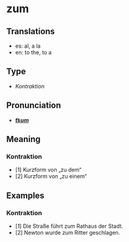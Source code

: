 # zum
## Translations
- es: al, a la
- en: to the, to a
## Type
- _Kontraktion_
## Pronunciation
- **_[t͡sʊm](https://commons.wikimedia.org/wiki/File:De-zum.ogg)_**
## Meaning
### Kontraktion
- [1] Kurzform von „zu dem“
- [2] Kurzform von „zu einem“
## Examples
### Kontraktion
- [1] Die Straße führt zum Rathaus der Stadt.
- [2] Newton wurde zum Ritter geschlagen.
